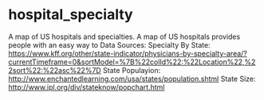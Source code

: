 # hospital_specialty
A map of US hospitals and specialties.
A map of US hospitals provides people with an easy way to 
Data Sources:
Specialty By State: https://www.kff.org/other/state-indicator/physicians-by-specialty-area/?currentTimeframe=0&sortModel=%7B%22colId%22:%22Location%22,%22sort%22:%22asc%22%7D
State Populayion: http://www.enchantedlearning.com/usa/states/population.shtml
State Size: http://www.ipl.org/div/stateknow/popchart.html

